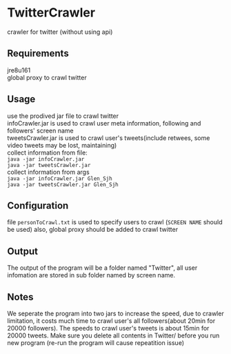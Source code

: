 # TwitterCrawler
crawler for twitter (without using api)

## Requirements
jre8u161<br>
global proxy to crawl twitter

## Usage
use the prodived jar file to crawl twitter<br>
infoCrawler.jar is used to crawl user meta information, following and followers' screen name<br>
tweetsCrawler.jar is used to crawl user's tweets(include retwees, some video tweets may be lost, maintaining)<br>
collect information from file: <br>
``java -jar infoCrawler.jar``<br>
``java -jar tweetsCrawler.jar``<br>
collect information from args<br>
``java -jar infoCrawler.jar Glen_Sjh``<br>
``java -jar tweetsCrawler.jar Glen_Sjh``<br>

## Configuration
file ``personToCrawl.txt`` is used to specify users to crawl (``SCREEN NAME`` should be used)
also, global proxy should be added to crawl twitter

## Output
The output of the program will be a folder named "Twitter", all user infomation are stored in sub folder named by screen name.

## Notes
We seperate the program into two jars to increase the speed, due to crawler limitation, it costs much time to crawl user's all followers(about 20min for 20000 followers). The speeds to crawl user's tweets is about 15min for 20000 tweets.
Make sure you delete all contents in Twitter/ before you run new program (re-run the program will cause repeatition issue)



